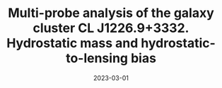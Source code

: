 ---
title: "Multi-probe analysis of the galaxy cluster CL J1226.9+3332. Hydrostatic mass and hydrostatic-to-lensing bias"
collection: "co_papers"
permalink: /publications/2023A&A...671A..28M
date: 2023-03-01
venue: "Astronomy and Astrophysics"
citation: "Muñoz-Echeverría, M., Macías-Pérez, J. F., Pratt, G. W., et al. (2023), Astronomy and Astrophysics, 671, A28."
---